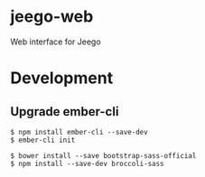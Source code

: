 jeego-web
=========

Web interface for Jeego


Development
===========

## Upgrade ember-cli

```
$ npm install ember-cli --save-dev
$ ember-cli init

$ bower install --save bootstrap-sass-official
$ npm install --save-dev broccoli-sass
```
